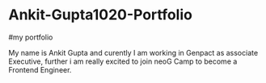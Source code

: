 # Ankit-Gupta1020-Portfolio

#my portfolio 

 My name is Ankit Gupta and curently I am working in Genpact as associate Executive, further i am really excited to join neoG Camp to become a Frontend Engineer.
